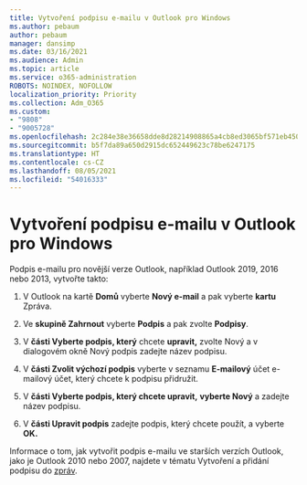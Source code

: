 ```yaml
---
title: Vytvoření podpisu e-mailu v Outlook pro Windows
ms.author: pebaum
author: pebaum
manager: dansimp
ms.date: 03/16/2021
ms.audience: Admin
ms.topic: article
ms.service: o365-administration
ROBOTS: NOINDEX, NOFOLLOW
localization_priority: Priority
ms.collection: Adm_O365
ms.custom:
- "9808"
- "9005728"
ms.openlocfilehash: 2c284e38e36658dde8d28214908865a4cb8ed3065bf571eb450ce540b9207cd2
ms.sourcegitcommit: b5f7da89a650d2915dc652449623c78be6247175
ms.translationtype: HT
ms.contentlocale: cs-CZ
ms.lasthandoff: 08/05/2021
ms.locfileid: "54016333"
---
```

# <a name="create-an-email-signature-in-outlook-for-windows"></a>Vytvoření podpisu e-mailu v Outlook pro Windows

Podpis e-mailu pro novější verze Outlook, například Outlook 2019, 2016 nebo 2013, vytvořte takto:

1. V Outlook na kartě **Domů** vyberte **Nový e-mail** a pak vyberte **kartu** Zpráva.

1. Ve **skupině Zahrnout** vyberte **Podpis** a pak zvolte **Podpisy**.

1. V **části Vyberte podpis, který** chcete  **upravit,** zvolte Nový a v dialogovém okně Nový podpis zadejte název podpisu.

1. V **části Zvolit výchozí podpis** vyberte v seznamu **E-mailový** účet e-mailový účet, který chcete k podpisu přidružit.

1. V **části Vyberte podpis, který chcete upravit,** **vyberte Nový** a zadejte název podpisu.

1. V **části Upravit podpis** zadejte podpis, který chcete použít, a vyberte **OK.**

Informace o tom, jak vytvořit podpis e-mailu ve starších verzích Outlook, jako je Outlook 2010 nebo 2007, najdete v tématu Vytvoření a přidání podpisu do [zpráv](https://support.microsoft.com/office/8ee5d4f4-68fd-464a-a1c1-0e1c80bb27f2#ID0EAADAAA=Office_2007_-_2010).

